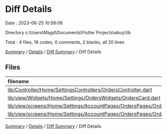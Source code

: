 # Diff Details

Date : 2023-06-25 10:58:06

Directory c:\\Users\\Magd\\Documents\\Flutter Projects\\ebuy\\lib

Total : 4 files,  18 codes, 0 comments, 2 blanks, all 20 lines

[Summary](results.md) / [Details](details.md) / [Diff Summary](diff.md) / Diff Details

## Files
| filename | language | code | comment | blank | total |
| :--- | :--- | ---: | ---: | ---: | ---: |
| [lib/Controller/Home/SettingsControllers/OrdersController.dart](/lib/Controller/Home/SettingsControllers/OrdersController.dart) | Dart | 18 | 0 | 2 | 20 |
| [lib/view/Widgets/Home/Settings/OrdersWidgets/OrdersCard.dart](/lib/view/Widgets/Home/Settings/OrdersWidgets/OrdersCard.dart) | Dart | 2 | 0 | 0 | 2 |
| [lib/view/screens/Home/Settings/AccountPages/OrdersPages/OrderTrack.dart](/lib/view/screens/Home/Settings/AccountPages/OrdersPages/OrderTrack.dart) | Dart | -3 | 0 | 0 | -3 |
| [lib/view/screens/Home/Settings/AccountPages/OrdersPages/OrdersPage.dart](/lib/view/screens/Home/Settings/AccountPages/OrdersPages/OrdersPage.dart) | Dart | 1 | 0 | 0 | 1 |

[Summary](results.md) / [Details](details.md) / [Diff Summary](diff.md) / Diff Details